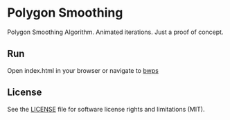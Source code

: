# Polygon Smoothing
Polygon Smoothing Algorithm. Animated iterations. Just a proof of concept.

## Run
Open index.html in your browser or navigate to [bwps](https://rnd7.github.io/bwps/)

## License

See the [LICENSE](LICENSE.md) file for software license rights and limitations (MIT).
